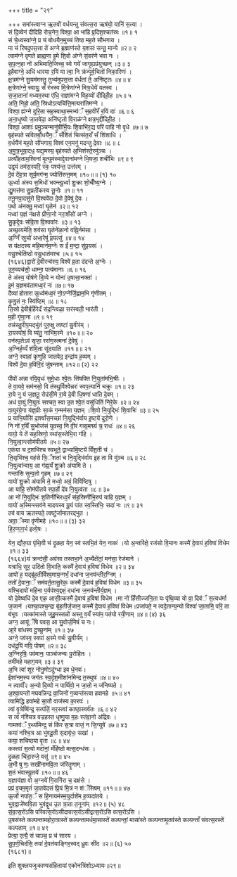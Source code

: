 +++
title = "२९"

+++
समा॑स्त्वाग्न ऋ॒तवो॑ वर्धयन्तु संवत्स॒रा ऋष॑यो॒ यानि॑ स॒त्या ।   
सं दि॒व्येन॑ दीदिहि रोच॒नेन॒ विश्वा॒ आ भा॑हि प्र॒दिश॒श्चत॑स्रः ॥१॥ १  
 सं चे॒ध्यस्वा॑ग्ने॒ प्र च॑ बोधयैन॒मुच्च॑ तिष्ठ मह॒ते सौ॑भगाय ।   
मा च॑ रिषदुपस॒त्ता ते॑ अग्ने ब्र॒ह्माण॑स्ते य॒शसः॑ सन्तु॒ मान्ये ॥२॥ २  
 त्वाम॑ग्ने वृणते ब्राह्म॒णा इ॒मे शि॒वो अ॑ग्ने सं॒वर॑णे भवा नः ।   
स॒प॒त्न॒हा नो॑ अभिमाति॒जिच्च॒ स्वे गये॑ जागृ॒ह्यप्र॑युच्छन् ॥३॥ ३  
 इ॒हैवाग्ने॒ अधि॑ धारया र॒यिं मा त्वा॒ नि क्र॑न्पूर्व॒चितो॑ निका॒रिणः॑ ।   
क्ष॒त्रम॑ग्ने सु॒यम॑मस्तु॒ तुभ्य॑मुपस॒त्ता व॑र्धतां ते॒ अनि॑ष्टृतः ॥४॥ ४  
 क्ष॒त्रेणा॑ग्ने॒ स्वायुः॒ सँ र॑भस्व मि॒त्रेणा॑ग्ने मित्र॒धेये॑ यतस्व ।   
स॒जा॒तानां॑ मध्यम॒स्था ए॑धि॒ राज्ञा॑मग्ने विह॒व्यो॑ दीदिही॒ह ॥५॥ ५  
अति॒ निहो॒ अति॒ स्रिधोऽत्यचि॑त्ति॒मत्यरा॑तिमग्ने ।   
विश्वा॒ ह्य॑ग्ने दुरि॒ता सह॒स्वाथा॒स्मभ्य॑ँ स॒हवी॑रँ र॒यिं दाः॑ ॥६॥ ६  
अ॒ना॒धृ॒ष्यो जा॒तवे॑दा॒ अनि॑ष्टृतो वि॒राळ॑ग्ने क्षत्र॒भृद्दी॑दिही॒ह ।   
विश्वा॒ आशाः॑ प्रमु॒ञ्चन्मानु॑षीर्भि॒यः शि॒वाभि॑र॒द्य परि॑ पाहि नो वृ॒धे ॥७॥ ७  
बृह॑स्पते सवितर्बो॒धयै॑न॒ँ सँशि॑तं चित्संत॒राँ सँ शि॑शाधि ।   
व॒र्धयै॑नं मह॒ते सौ॑भगाय॒ विश्व॑ एन॒मनु॑ मदन्तु दे॒वाः ॥८॥ ८  
अ॒मु॒त्र॒भूया॒दध॒ यद्य॒मस्य॒ बृह॑स्पते अ॒भिश॑स्ते॒रमु॑ञ्चः ।   
प्रत्यौ॑हताम॒श्विना॑ मृ॒त्युम॑स्माद्दे॒वाना॑मग्ने भि॒षजा॒ शची॑भिः ॥९॥ ९  
उद्व॒यं तम॑स॒स्परि॒ स्वः॒ पश्य॑न्त॒ उत्त॑रम् ।   
दे॒वं दे॑व॒त्रा सूर्य॒मग॑न्म॒ ज्योति॑रुत्त॒मम् ॥१०॥॥ (१) १०  
ऊ॒र्ध्वा अ॑स्य स॒मिधो॑ भवन्त्यू॒र्ध्वा शु॒क्रा शो॒चीँष्य॒ग्नेः ।   
द्यु॒मत्त॑मा सु॒प्रती॑कस्य सू॒नोः ॥१॥ ११  
तनू॒नपा॒दसु॑रो वि॒श्ववे॑दा दे॒वो दे॒वेषु॑ दे॒वः ।   
प॒थो अ॑नक्तु॒ मध्वा॑ घृ॒तेन॑ ॥२॥ १२  
मध्वा॑ य॒ज्ञं न॑क्षसे प्रीणा॒नो नरा॒शँसो॑ अग्ने ।   
सु॒कृद्दे॒वः स॑वि॒ता वि॒श्ववा॑रः ॥३॥ १३  
अच्छा॒यमे॑ति॒ शव॑सा घृ॒तेने॑ळा॒नो वह्नि॒र्नम॑सा ।   
अ॒ग्निँ स्रुचो॑ अध्व॒रेषु॑ प्र॒यत्सु॑ ॥४॥ १४  
स य॑क्षदस्य महि॒मान॑म॒ग्नेः स ईं॑ म॒न्द्रा सु॑प्र॒यसः॑ ।   
वसु॒श्चेति॑ष्ठो वसु॒धात॑मश्च ॥५॥ १५  
 (१६४६)द्वारो॑ दे॒वीरन्व॑स्य॒ विश्वे॑ व्र॒ता द॑दन्ते अ॒ग्नेः ।   
उ॒रु॒व्यच॑सो॒ धाम्ना॒ पत्य॑मानाः ॥६॥ १६  
ते अ॑स्य॒ योष॑णे दि॒व्ये न योना॑ उ॒षासा॒नक्ता॑ ।   
इ॒मं य॒ज्ञमव॑तामध्व॒रं नः॑ ॥७॥ १७  
दैव्या॑ होतारा ऊ॒र्ध्वम॑ध्व॒रं नो॒ऽग्नेर्जि॒ह्वाम॒भि गृ॑णीतम् ।   
कृ॒णु॒तं नः॒ स्वि॑ष्टिम् ॥८॥ १८  
ति॒स्रो दे॒वीर्ब॒र्हिरेदँ स॑द॒न्त्विळा॒ सर॑स्वती॒ भार॑ती ।   
म॒ही गृ॑णा॒ना ॥९॥ १९  
तन्न॑स्तु॒रीप॒मद्भु॑तं पुरु॒क्षु त्वष्टा॑ सु॒वीर॑म् ।   
रा॒यस्पोषं॒ वि ष्य॑तु॒ नाभि॑म॒स्मे ॥१०॥॥ २०  
वन॑स्प॒तेऽव॑ सृजा॒ ररा॑ण॒स्त्मना॑ दे॒वेषु॑ ।   
अ॒ग्निर्ह॒व्यँ श॑मि॒ता सू॑दयाति ॥११॥॥ २१  
अग्ने॒ स्वाहा॑ कृणुहि जातवेद॒ इन्द्रा॑य ह॒व्यम् ।   
विश्वे॑ दे॒वा ह॒विरि॒दं जु॑षन्ताम् ॥१२॥ (२) २२  

पीवो॑ अन्ना रयि॒वृधः॑ सुमे॒धाः श्वे॒तः सि॑षक्ति नि॒युता॑मभि॒श्रीः ।   
ते वा॒यवे॒ सम॑नसो॒ वि त॑स्थु॒र्विश्वेन्नरः॑ स्वप॒त्यानि॑ चक्रुः ॥१॥ २३  
रा॒ये नु यं ज॒ज्ञतू॒ रोद॑सी॒मे रा॒ये दे॒वी धि॒षणा॑ धाति दे॒वम् ।   
अध॑ वा॒युं नि॒युतः॑ सश्चत॒ स्वा उ॒त श्वे॒तं वसु॑धितिं निरे॒के ॥२॥ २४  
वा॒युर॑ग्रे॒गा य॑ज्ञ॒प्रीः सा॒कं ग॒न्मन॑सा य॒ज्ञम् ।शि॒वो नि॒युद्भिः॑ शि॒वाभिः॑ ॥३॥ २५  
प्र याभि॒र्यासि॑ दा॒श्वाँस॒मच्छा॑ नि॒युद्भि॑र्वाय इ॒ष्टये॑ दुरो॒णे ।   
नि नो॑ र॒यिँ सु॒भोज॑सं युवस्व॒ नि वी॒रं गव्य॒मश्व्यं॑ च॒ राधः॑ ॥४॥ २६  
वायो॒ ये ते॑ सह॒स्रिणो॒ रथा॑स॒स्तेभि॒रा ग॑हि ।   
नि॒युत्वा॒न्त्सोम॑पीतये ॥५॥ २७  
एक॑या च द॒शभि॑श्च स्वभूते॒ द्वाभ्या॑मि॒ष्टये॑ विँश॒ती च॑ ।   
ति॒सृभि॑श्च॒ वह॑से त्रि॒ँशता॑ च नि॒युद्भि॑र्वाय इ॒ह ता वि मु॑ञ्च ॥६॥ २८  
नि॒युत्वा॑न्वाय॒ आ ग॑ह्य॒यँ शु॒क्रो अ॑यामि ते ।   
गन्ता॑सि सुन्व॒तो गृ॒हम् ॥७॥ २९  
वायो॑ शु॒क्रो अ॑यामि ते॒ मध्वो॒ अग्रं॒ दिवि॑ष्टिषु ।   
आ या॑हि॒ सोम॑पीतये स्पा॒र्हो दे॑व नि॒युत्व॑ता ॥८॥ ३०  
आ नो॑ नि॒युद्भिः॑ श॒तिनी॑भिरध्व॒रँ स॑ह॒स्रिणी॑भि॒रुप॑ याहि य॒ज्ञम् ।   
वायो॑ अ॒स्मिन्त्सव॑ने मादयस्व यू॒यं पा॑त स्व॒स्तिभिः॒ सदा॑ नः ॥९॥ ३१  
तव॑ वाय ऋतस्पते॒ त्वष्टु॑र्जामातरद्भुत ।   
अवा॒ँस्या वृ॑णीमहे ॥१०॥॥ (३) ३२  
हि॒र॒ण्य॒ग॒र्भ इत्ये॒षः ।   

येन॒ द्यौरु॒ग्रा पृ॑थि॒वी च॑ दृ॒ळहा येन॒ स्व॑ स्तभि॒तं येन॒ नाकः॑ ।यो अ॒न्तरि॑क्षे॒ रज॑सो वि॒मानः कस्मै॑ दे॒वाय॑ ह॒विषा॑ विधेम ॥१॥ ३३  
 (१६६४)यं क्रन्द॑सी॒ अव॑सा तस्तभा॒ने अ॒भ्यैक्षे॑तां॒ मन॑सा॒ रेज॑माने ।   
यत्राधि॒ सूर॒ उदि॑तो वि॒भाति॒ कस्मै॑ दे॒वाय॑ ह॒विषा॑ विधेम ॥२॥ ३४  
 आपो॑ ह॒ यद्बृ॑ह॒तीर्विश्व॒माय॒न्गर्भं॒ दधा॑ना ज॒नय॑न्तीर॒ग्निम् ।   
ततो॑ दे॒वाना॒ँ सम॑वर्त॒तासु॒रेकः॒ कस्मै॑ दे॒वाय॑ ह॒विषा॑ विधेम ॥३॥ ३५  
यश्चि॒दापो॑ महि॒ना प॒र्यप॑श्य॒द्दक्षं॒ दधा॑ना ज॒नय॑न्तीर्य॒ज्ञम् ।   
यो दे॒वेष्वधि॑ दे॒व एक॒ आसी॒त्कस्मै॑ दे॒वाय॑ ह॒विषा॑ विधेम ।मा नो॑ हिँसीज्जनि॒ता यः पृ॑थि॒व्या यो वा॒ दिव॑ँ स॒त्यध॑र्मा ज॒जान॑ ।यश्चा॒पश्च॒न्द्रा बृ॑ह॒तीर्ज॒जान॒ कस्मै॑ दे॒वाय॑ ह॒विषा॑ विधेम।प्रजा॑पते॒ न त्वदे॒तान्य॒न्यो विश्वा॑ जा॒तानि॒ परि॒ ता ब॑भूव ।यत्का॑मास्ते जुहु॒मस्तन्नो॑ अस्तु व॒यँ स्या॑म॒ पत॑यो रयी॒णाम् ॥४॥ (४) ३६  
अग्न॒ आयू॑ँषि पवस॒ आ सु॒वोर्ज॒मिषं॑ च नः।   
आ॒रे बा॑धस्व दु॒च्छुना॑म् ॥१॥ ३७  
अग्ने॒ पव॑स्व॒ स्वपा॑ अ॒स्मे वर्चः॑ सु॒वीर्य॑म् ।   
दध॑द्र॒यिं मयि॒ पोषम् ॥२॥ ३८  
अ॒ग्निरृषिः॒ पव॑मानः॒ पाञ्च॑जन्यः पु॒रोहि॑तः ।   
तमी॑महे महाग॒यम् ॥३॥ ३९  
अ॒भि त्वा॑ शूर नोनु॒मोऽदु॑ग्धा इव धे॒नवः॑।   
ईशा॑नम॒स्य जग॑तः स्व॒र्दृश॒मीशा॑नमिन्द्र त॒स्थुषः॑ ॥४॥ ४०  
न त्वावाँ॑२ अ॒न्यो दि॒व्यो न पार्थि॑वो॒ न जा॒तो न ज॑निष्यते ।   
अ॒श्वा॒यन्तो॑ मघवन्निन्द्र वा॒जिनो॑ ग॒व्यन्त॑स्त्वा हवामहे ॥५॥ ४१  
त्वामिद्धि हवा॑महे सा॒तौ वाज॑स्य का॒रवः॑ ।   
त्वां वृ॒त्रेष्वि॑न्द्र॒ सत्प॑तिं॒ नर॒स्त्वां काष्ठा॒स्वर्व॑तः ॥६॥ ४२  
स त्वं न॑श्चित्र वज्रहस्त धृष्णु॒या म॒हः स्त॑वा॒नो अ॑द्रिवः ।   
गामश्व॑ँ र॒थ्य॑मिन्द्र॒ सं कि॑र स॒त्रा वाजं॒ न जि॒ग्युषे॑ ॥७॥ ४३  
कया॑ नश्चि॒त्र आ भु॑वदू॒ती स॒दावृ॑धः॒ सखा॑ ।   
कया॒ शचि॑ष्ठया वृ॒ता ॥८॥ ४४  
कस्त्वा॑ स॒त्यो मदा॑नां॒ मँहि॑ष्ठो मत्स॒दन्ध॑सः ।   
दृ॒ळहा चि॑दा॒रुजे॒ वसु॑ ॥९॥ ४५  
अ॒भी षु णः॒ सखी॑नामवि॒ता ज॑रितॄ॒णाम् ।   
श॒तं भ॑वास्यू॒तये॑ ॥१०॥॥ ४६  
य॒ज्ञाय॑ज्ञा वो अ॒ग्नये॑ गि॒रागि॑रा च॒ दक्ष॑से ।   
प्रप्र॑ व॒यम॒मृतं॑ जा॒तवे॑दसं प्रि॒यं मि॒त्रं न श॑ँसिषम् ॥११॥॥ ४७  
ऊ॒र्जो नपा॑त॒ँ स हि॒नायम॑स्म॒युर्दाशे॑म ह॒व्यदा॑तये ।   
भुव॒द्वाजे॑ष्ववि॒ता भुव॑द्वृ॒ध उ॒त त्रा॒ता त॒नूना॑म् ॥१२॥ (५) ४८  
 सं॒व॒त्स॒रो॑ऽसि परिवत्स॒रो॑ऽसीदावत्स॒रो॑ऽसीद्वत्स॒रो॑ऽसि वत्स॒रो॑ऽसि ।   
उ॒षस॑स्ते कल्पन्तामहोरा॒त्रास्ते॑ कल्पन्तामर्धमा॒सास्ते॑ कल्पन्तां॒ मासा॑स्ते कल्पन्तामृ॒तव॑स्ते कल्पन्ताँ संवत्स॒रस्ते॑ कल्पताम् ॥१॥ ४९  
 प्रेत्या॒ एत्यै॒ सं चाञ्च॒ प्र च॑ सारय ।   
सु॒प॒र्ण॒चिद॑सि॒ तया॑ दे॒वत॑याङ्गिर॒स्वद् ध्रु॒वः सी॑द ॥२॥ (६) ५०  
 (१६८१)॥
 
 इति शुक्लयजुःकाण्वसंहितायां एकोनत्रिंशोऽध्यायः॥२९॥